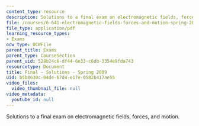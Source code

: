 ```yaml
---
content_type: resource
description: Solutions to a final exam on electromagnetic fields, forces, and motion.
file: /courses/6-641-electromagnetic-fields-forces-and-motion-spring-2009/b5b8630c04de67d4e17e0582b417ae55_MIT6_641s09_sol_exam2009.pdf
file_type: application/pdf
learning_resource_types:
- Exams
ocw_type: OCWFile
parent_title: Exams
parent_type: CourseSection
parent_uid: 528b24c6-df44-6e33-c6db-3354e9fda743
resourcetype: Document
title: Final - Solutions - Spring 2009
uid: b5b8630c-04de-67d4-e17e-0582b417ae55
video_files:
  video_thumbnail_file: null
video_metadata:
  youtube_id: null
---
```

Solutions to a final exam on electromagnetic fields, forces, and motion.

